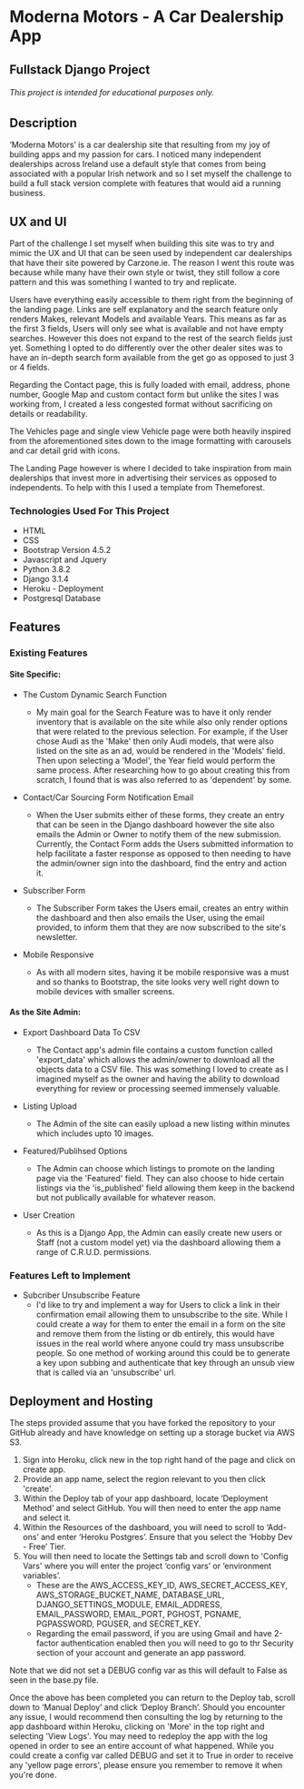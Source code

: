 # Moderna Motors - A Car Dealership App

## Fullstack Django Project
###### This project is intended for educational purposes only.


## Description

‘Moderna Motors’ is a car dealership site that resulting from my joy of building apps and my passion for cars. I noticed many independent dealerships across Ireland use a default style that comes from being associated with a popular Irish network and so I set myself the challenge to build a full stack version complete with features that would aid a running business. 

## UX and UI

Part of the challenge I set myself when building this site was to try and mimic the UX and UI that can be seen used by independent car dealerships that have their site powered by Carzone.ie. The reason I went this route was because while many have their own style or twist, they still follow a core pattern and this was something I wanted to try and replicate.

Users have everything easily accessible to them right from the beginning of the landing page. Links are self explanatory and the search feature only renders Makes, relevant Models and available Years. This means as far as the first 3 fields, Users will only see what is available and not have empty searches. However this does not expand to the rest of the search fields just yet. Something I opted to do differently over the other dealer sites was to have an in-depth search form available from the get go as opposed to just 3 or 4 fields.

Regarding the Contact page, this is fully loaded with email, address, phone number, Google Map and custom contact form but unlike the sites I was working from, I created a less congested format without sacrificing on details or readability.

The Vehicles page and single view Vehicle page were both heavily inspired from the aforementioned sites down to the image formatting with carousels and car detail grid with icons.

The Landing Page however is where I decided to take inspiration from main dealerships that invest more in advertising their services as opposed to independents. To help with this I used a template from Themeforest. 


### Technologies Used For This Project
* HTML
* CSS
* Bootstrap Version 4.5.2
* Javascript and Jquery
* Python 3.8.2
* Django 3.1.4
* Heroku - Deployment
* Postgresql Database

## Features

### Existing Features

#### Site Specific:
- The Custom Dynamic Search Function 
    - My main goal for the Search Feature was to have it only render inventory that is available on the site while also only render options that were related to the previous selection. For example, if the User chose Audi as the 'Make' then only Audi models, that were also listed on the site as an ad, would be rendered in the 'Models' field. Then upon selecting a 'Model', the Year field would perform the same process. After researching how to go about creating this from scratch, I found that is was also referred to as 'dependent' by some.

- Contact/Car Sourcing Form Notification Email
    - When the User submits either of these forms, they create an entry that can be seen in the Django dashboard however the site also emails the Admin or Owner to notify them of the new submission. Currently, the Contact Form adds the Users submitted information to help facilitate a faster response as opposed to then needing to have the admin/owner sign into the dashboard, find the entry and action it.

- Subscriber Form
    - The Subscriber Form takes the Users email, creates an entry within the dashboard and then also emails the User, using the email provided, to inform them that they are now subscribed to the site's newsletter. 

- Mobile Responsive
    - As with all modern sites, having it be mobile responsive was a must and so thanks to Bootstrap, the site looks very well right down to mobile devices with smaller screens.



#### As the Site Admin:

- Export Dashboard Data To CSV
    - The Contact app's admin file contains a custom function called 'export_data' which allows the admin/owner to download all the objects data to a CSV file. This was something I loved to create as I imagined myself as the owner and having the ability to download everything for review or processing seemed immensely valuable.

- Listing Upload
    - The Admin of the site can easily upload a new listing within minutes which includes upto 10 images.

- Featured/Publihsed Options
    - The Admin can choose which listings to promote on the landing page via the 'Featured' field. They can also choose to hide certain listings via the 'is_published' field allowing them keep in the backend but not publically available for whatever reason.

- User Creation
    - As this is a Django App, the Admin can easily create new users or Staff (not a custom model yet) via the dashboard allowing them a range of C.R.U.D. permissions.



### Features Left to Implement
- Subcriber Unsubscribe Feature
    - I'd like to try and implement a way for Users to click a link in their confirmation email allowing them to unsubscribe to the site. While I could create a way for them to enter the email in a form on the site and remove them from the listing or db entirely, this would have issues in the real world where anyone could try mass unsubscribe people. So one method of working around this could be to generate a key upon subbing and authenticate that key through an unsub view that is called via an 'unsubscribe' url.


## Deployment and Hosting
The steps provided assume that you have forked the repository to your GitHub already and have knowledge on setting up a storage bucket via AWS S3.

1. Sign into Heroku, click new in the top right hand of the page and click on create app.
2. Provide an app name, select the region relevant to you then click 'create'.
3. Within the Deploy tab of your app dashboard, locate ‘Deployment Method’ and select GitHub. You will then need to enter the app name and select it.
4. Within the Resources of the dashboard, you will need to scroll to ‘Add-ons’ and enter ‘Heroku Postgres’. Ensure that you select the ‘Hobby Dev - Free’ Tier.
5. You will then need to locate the Settings tab and scroll down to 'Config Vars' where you will enter the project ‘config vars’ or ‘environment variables’.
    - These are the AWS_ACCESS_KEY_ID, AWS_SECRET_ACCESS_KEY, AWS_STORAGE_BUCKET_NAME, DATABASE_URL, DJANGO_SETTINGS_MODULE, EMAIL_ADDRESS, EMAIL_PASSWORD, EMAIL_PORT, PGHOST, PGNAME, PGPASSWORD, PGUSER, and SECRET_KEY.
    - Regarding the email password, if you are using Gmail and have 2-factor authentication enabled then you will need to go to thr Security section of your account and generate an app password.

Note that we did not set a DEBUG config var as this will default to False as seen in the base.py file.

Once the above has been completed you can return to the Deploy tab, scroll down to ‘Manual Deploy’ and click ‘Deploy Branch’. Should you encounter any issue, I would recommend then consulting the log by returning to the app dashboard within Heroku, clicking on 'More' in the top right and selecting 'View Logs'. You may need to redeploy the app with the log opened in order to see an entire account of what happened. While you could create a config var called DEBUG and set it to True in order to receive any 'yellow page errors', please ensure you remember to remove it when you're done.





